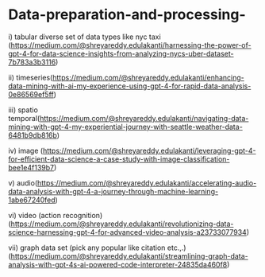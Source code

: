# Data-preparation-and-processing-

i) tabular diverse set of data types like nyc taxi (https://medium.com/@shreyareddy.edulakanti/harnessing-the-power-of-gpt-4-for-data-science-insights-from-analyzing-nycs-uber-dataset-7b783a3b3116)

ii) timeseries(https://medium.com/@shreyareddy.edulakanti/enhancing-data-mining-with-ai-my-experience-using-gpt-4-for-rapid-data-analysis-0e86569ef5ff)

iii) spatio temporal(https://medium.com/@shreyareddy.edulakanti/navigating-data-mining-with-gpt-4-my-experiential-journey-with-seattle-weather-data-6481b9db816b)

iv) image (https://medium.com/@shreyareddy.edulakanti/leveraging-gpt-4-for-efficient-data-science-a-case-study-with-image-classification-bee1e4f139b7)

v) audio(https://medium.com/@shreyareddy.edulakanti/accelerating-audio-data-analysis-with-gpt-4-a-journey-through-machine-learning-1abe67240fed)

vi) video (action recognition)(https://medium.com/@shreyareddy.edulakanti/revolutionizing-data-science-harnessing-gpt-4-for-advanced-video-analysis-a23733077934)

vii) graph data set (pick any popular like citation etc.,.)(https://medium.com/@shreyareddy.edulakanti/streamlining-graph-data-analysis-with-gpt-4s-ai-powered-code-interpreter-24835da460f8)

